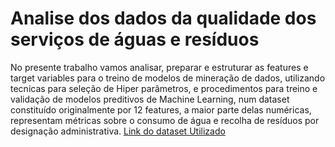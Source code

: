 # Analise dos dados da qualidade dos serviços de águas e resíduos

No presente trabalho vamos analisar, preparar e estruturar as features e target variables para o treino de modelos de mineração de dados, utilizando tecnicas para seleção de Hiper parâmetros, e procedimentos para treino e validação de modelos preditivos de Machine Learning, num dataset constituído originalmente por 12 features, a maior parte delas numéricas, representam métricas sobre o consumo de água e recolha de resíduos por designação administrativa.
[Link do dataset Utilizado](https://l.facebook.com/l.php?u=https%3A%2F%2Fdados.gov.pt%2Fs%2FdadosGovFiles%2FDadosdaqualidadedosservicosdeaguaseresiduo.xlsx%3Ffbclid%3DIwAR2uwiA23H4gcEZMvT_BlaVGY-igCDjj3tjgd-qnY13wScAiJgcX6jvaIsA&h=AT1ne-8sWVp5ZIylPaaNUNDVIPJvFDTfg3CZLm2uxthM_Pih-uV3r0GSJeWQ1CReO0es5_VEdnMAtFx767DTUGj5UXsuosWmQjqadv_EkL1I-M1vyVWbpNssg4w2hWx0Oq8)
